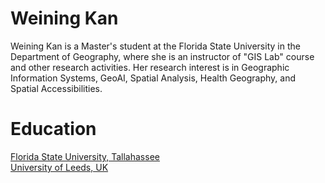 # Weining Kan

Weining Kan is a Master's student at the Florida State University in the Department of Geography, where she is an instructor of "GIS Lab" course and other research activities. 
Her research interest is in Geographic Information Systems, GeoAI, Spatial Analysis, Health Geography, and Spatial Accessibilities.

# Education
[Florida State University, Tallahassee](https://www.fsu.edu)  
[University of Leeds, UK](https://www.leeds.ac.uk/)  
